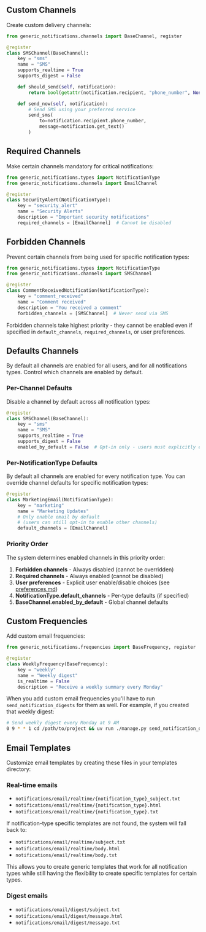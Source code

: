 ## Custom Channels

Create custom delivery channels:

```python
from generic_notifications.channels import BaseChannel, register

@register
class SMSChannel(BaseChannel):
    key = "sms"
    name = "SMS"
    supports_realtime = True
    supports_digest = False

    def should_send(self, notification):
        return bool(getattr(notification.recipient, "phone_number", None))

    def send_now(self, notification):
        # Send SMS using your preferred service
        send_sms(
            to=notification.recipient.phone_number,
            message=notification.get_text()
        )
```

## Required Channels

Make certain channels mandatory for critical notifications:

```python
from generic_notifications.types import NotificationType
from generic_notifications.channels import EmailChannel

@register
class SecurityAlert(NotificationType):
    key = "security_alert"
    name = "Security Alerts"
    description = "Important security notifications"
    required_channels = [EmailChannel]  # Cannot be disabled
```

## Forbidden Channels

Prevent certain channels from being used for specific notification types:

```python
from generic_notifications.types import NotificationType
from generic_notifications.channels import SMSChannel

@register
class CommentReceivedNotification(NotificationType):
    key = "comment_received"
    name = "Comment received"
    description = "You received a comment"
    forbidden_channels = [SMSChannel]  # Never send via SMS
```

Forbidden channels take highest priority - they cannot be enabled even if specified in `default_channels`, `required_channels`, or user preferences.

## Defaults Channels

By default all channels are enabled for all users, and for all notifications types. Control which channels are enabled by default.

### Per-Channel Defaults

Disable a channel by default across all notification types:

```python
@register
class SMSChannel(BaseChannel):
    key = "sms"
    name = "SMS"
    supports_realtime = True
    supports_digest = False
    enabled_by_default = False  # Opt-in only - users must explicitly enable
```

### Per-NotificationType Defaults

By default all channels are enabled for every notification type. You can override channel defaults for specific notification types:

```python
@register
class MarketingEmail(NotificationType):
    key = "marketing"
    name = "Marketing Updates"
    # Only enable email by default
    # (users can still opt-in to enable other channels)
    default_channels = [EmailChannel]
```

### Priority Order

The system determines enabled channels in this priority order:

1. **Forbidden channels** - Always disabled (cannot be overridden)
2. **Required channels** - Always enabled (cannot be disabled)
3. **User preferences** - Explicit user enable/disable choices (see [preferences.md](https://github.com/loopwerk/django-generic-notifications/tree/main/docs/preferences.md))
4. **NotificationType.default_channels** - Per-type defaults (if specified)
5. **BaseChannel.enabled_by_default** - Global channel defaults

## Custom Frequencies

Add custom email frequencies:

```python
from generic_notifications.frequencies import BaseFrequency, register

@register
class WeeklyFrequency(BaseFrequency):
    key = "weekly"
    name = "Weekly digest"
    is_realtime = False
    description = "Receive a weekly summary every Monday"
```

When you add custom email frequencies you'll have to run `send_notification_digests` for them as well. For example, if you created that weekly digest:

```bash
# Send weekly digest every Monday at 9 AM
0 9 * * 1 cd /path/to/project && uv run ./manage.py send_notification_digests --frequency weekly
```

## Email Templates

Customize email templates by creating these files in your templates directory:

### Real-time emails

- `notifications/email/realtime/{notification_type}_subject.txt`
- `notifications/email/realtime/{notification_type}.html`
- `notifications/email/realtime/{notification_type}.txt`

If notification-type specific templates are not found, the system will fall back to:

- `notifications/email/realtime/subject.txt`
- `notifications/email/realtime/body.html`
- `notifications/email/realtime/body.txt`

This allows you to create generic templates that work for all notification types while still having the flexibility to create specific templates for certain types.

### Digest emails

- `notifications/email/digest/subject.txt`
- `notifications/email/digest/message.html`
- `notifications/email/digest/message.txt`
